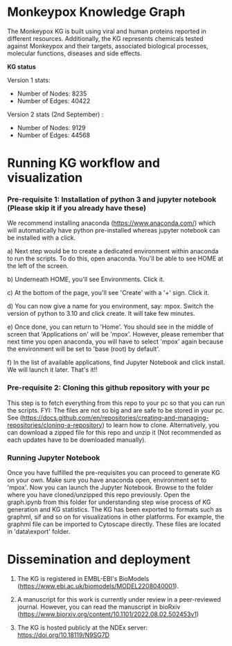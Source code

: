 

# Monkeypox Knowledge Graph

The Monkeypox KG is built using viral and human proteins reported in different resources. Additionally, the KG represents chemicals tested against Monkeypox and their targets, associated biological processes, molecular functions, diseases and side effects. 

**KG status**

Version 1 stats:

* Number of Nodes: 8235
* Number of Edges: 40422

Version 2 stats (2nd September) :

* Number of Nodes: 9129
* Number of Edges: 44568

# Running KG workflow and visualization  

### Pre-requisite 1: Installation of python 3 and jupyter notebook (Please skip it if you already have these)

We recommend installing anaconda (https://www.anaconda.com/) which will automatically have python pre-installed whereas jupyter notebook can be installed with a click. 

a) Next step would be to create a dedicated environment within anaconda to run the scripts. To do this, open anaconda. You'll be able to see HOME at the left of the screen.

b) Underneath HOME, you'll see Environments. Click it. 

c) At the bottom of the page, you'll see 'Create' with a '+' sign. Click it. 

d) You can now give a name for you environment, say: mpox. Switch the version of python to 3.10 and click create. It will take few minutes.

e) Once done, you can return to 'Home'. You should see in the middle of screen that 'Applications on' will be 'mpox'. However, please remember that next time you open anaconda, you will have to select 'mpox' again because the environment will be set to 'base (root) by default'.

f) In the list of available applications, find Jupyter Notebook and click install. We will launch it later. That's it!! 

### Pre-requisite 2: Cloning this github repository with your pc

This step is to fetch everything from this repo to your pc so that you can run the scripts. FYI: The files are not so big and are safe to be stored in your pc. See (https://docs.github.com/en/repositories/creating-and-managing-repositories/cloning-a-repository) to learn how to clone. Alternatively, you can download a zipped file for this repo and unzip it (Not recommended as each updates have to be downloaded manually). 

### Running Jupyter Notebook

Once you have fulfilled the pre-requisites you can proceed to generate KG on your own. Make sure you have anaconda open, environment set to 'mpox'. Now you can launch the Jupyter Notebook. Browse to the folder where you have cloned/unzipped this repo previously. Open the graph.ipynb from this folder for understanding step wise process of KG generation and KG statistics. The KG has been exported to formats such as graphml, sif and so on for visualizations in other platforms. For example, the graphml file can be imported to Cytoscape directly. These files are located in 'data\export' folder.

# Dissemination and deployment

1) The KG is registered in EMBL-EBI's BioModels (https://www.ebi.ac.uk/biomodels/MODEL2208040001). 

2) A manuscript for this work is currently under review in a peer-reviewed journal. However, you can read the manuscript in bioRxiv (https://www.biorxiv.org/content/10.1101/2022.08.02.502453v1)

3) The KG is hosted publicly at the NDEx server: https://doi.org/10.18119/N9SG7D 

